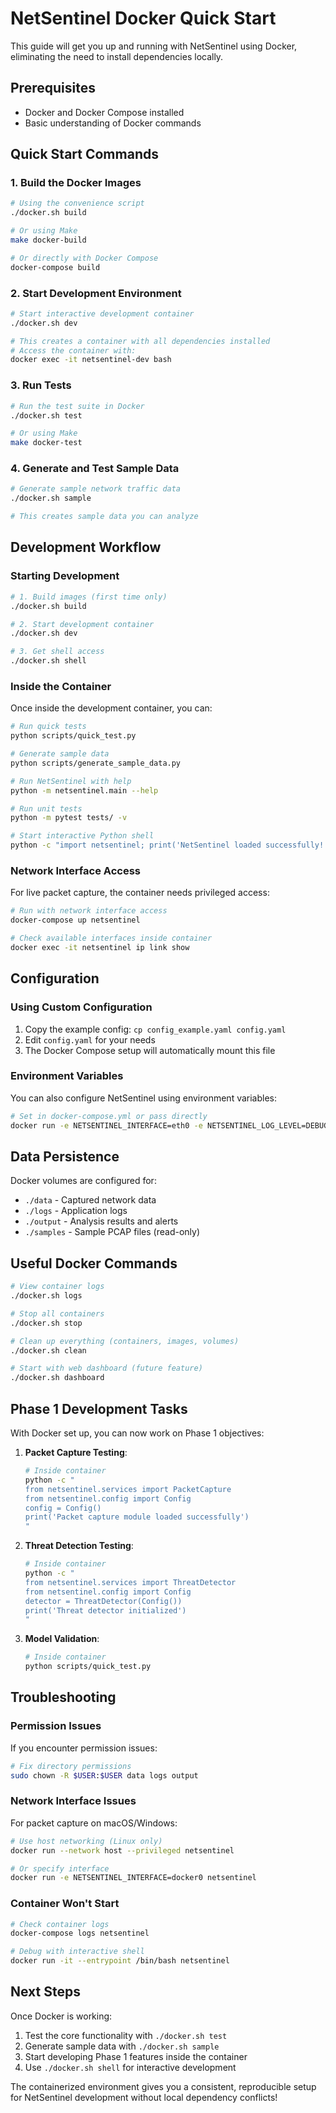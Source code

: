 # NetSentinel Docker Quick Start

This guide will get you up and running with NetSentinel using Docker, eliminating the need to install dependencies locally.

## Prerequisites

- Docker and Docker Compose installed
- Basic understanding of Docker commands

## Quick Start Commands

### 1. Build the Docker Images
```bash
# Using the convenience script
./docker.sh build

# Or using Make
make docker-build

# Or directly with Docker Compose
docker-compose build
```

### 2. Start Development Environment
```bash
# Start interactive development container
./docker.sh dev

# This creates a container with all dependencies installed
# Access the container with:
docker exec -it netsentinel-dev bash
```

### 3. Run Tests
```bash
# Run the test suite in Docker
./docker.sh test

# Or using Make
make docker-test
```

### 4. Generate and Test Sample Data
```bash
# Generate sample network traffic data
./docker.sh sample

# This creates sample data you can analyze
```

## Development Workflow

### Starting Development
```bash
# 1. Build images (first time only)
./docker.sh build

# 2. Start development container
./docker.sh dev

# 3. Get shell access
./docker.sh shell
```

### Inside the Container
Once inside the development container, you can:

```bash
# Run quick tests
python scripts/quick_test.py

# Generate sample data
python scripts/generate_sample_data.py

# Run NetSentinel with help
python -m netsentinel.main --help

# Run unit tests
python -m pytest tests/ -v

# Start interactive Python shell
python -c "import netsentinel; print('NetSentinel loaded successfully!')"
```

### Network Interface Access
For live packet capture, the container needs privileged access:

```bash
# Run with network interface access
docker-compose up netsentinel

# Check available interfaces inside container
docker exec -it netsentinel ip link show
```

## Configuration

### Using Custom Configuration
1. Copy the example config: `cp config_example.yaml config.yaml`
2. Edit `config.yaml` for your needs
3. The Docker Compose setup will automatically mount this file

### Environment Variables
You can also configure NetSentinel using environment variables:

```bash
# Set in docker-compose.yml or pass directly
docker run -e NETSENTINEL_INTERFACE=eth0 -e NETSENTINEL_LOG_LEVEL=DEBUG netsentinel
```

## Data Persistence

Docker volumes are configured for:
- `./data` - Captured network data
- `./logs` - Application logs  
- `./output` - Analysis results and alerts
- `./samples` - Sample PCAP files (read-only)

## Useful Docker Commands

```bash
# View container logs
./docker.sh logs

# Stop all containers
./docker.sh stop

# Clean up everything (containers, images, volumes)
./docker.sh clean

# Start with web dashboard (future feature)
./docker.sh dashboard
```

## Phase 1 Development Tasks

With Docker set up, you can now work on Phase 1 objectives:

1. **Packet Capture Testing**:
   ```bash
   # Inside container
   python -c "
   from netsentinel.services import PacketCapture
   from netsentinel.config import Config
   config = Config()
   print('Packet capture module loaded successfully')
   "
   ```

2. **Threat Detection Testing**:
   ```bash
   # Inside container  
   python -c "
   from netsentinel.services import ThreatDetector
   from netsentinel.config import Config
   detector = ThreatDetector(Config())
   print('Threat detector initialized')
   "
   ```

3. **Model Validation**:
   ```bash
   # Inside container
   python scripts/quick_test.py
   ```

## Troubleshooting

### Permission Issues
If you encounter permission issues:
```bash
# Fix directory permissions
sudo chown -R $USER:$USER data logs output
```

### Network Interface Issues
For packet capture on macOS/Windows:
```bash
# Use host networking (Linux only)
docker run --network host --privileged netsentinel

# Or specify interface
docker run -e NETSENTINEL_INTERFACE=docker0 netsentinel
```

### Container Won't Start
```bash
# Check container logs
docker-compose logs netsentinel

# Debug with interactive shell
docker run -it --entrypoint /bin/bash netsentinel
```

## Next Steps

Once Docker is working:
1. Test the core functionality with `./docker.sh test`
2. Generate sample data with `./docker.sh sample`  
3. Start developing Phase 1 features inside the container
4. Use `./docker.sh shell` for interactive development

The containerized environment gives you a consistent, reproducible setup for NetSentinel development without local dependency conflicts!
